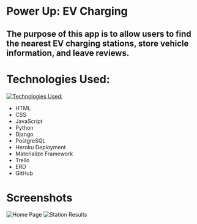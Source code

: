 # Power Up: EV Charging
## The purpose of this app is to allow users to find the nearest EV charging stations, store vehicle information, and leave reviews. 

# Technologies Used: 
[![Technologies Used:](https://skillicons.dev/icons?i=js,html,css,python,django,heroku,postgres&theme=dark)](https://skillicons.dev)
* HTML
* CSS
* JavaScript
* Python
* Django
* PostgreSQL
* Heroku Deployment
* Materialize Framework
* Trello
* ERD
* GitHub

# Screenshots
![Home Page](home.png)
![Station Results](stations.png)

